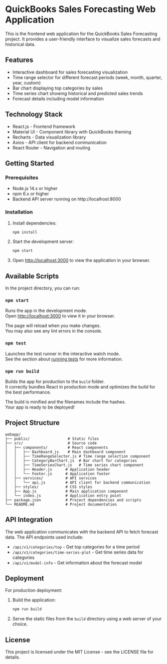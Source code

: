 # QuickBooks Sales Forecasting Web Application

This is the frontend web application for the QuickBooks Sales Forecasting project. It provides a user-friendly interface to visualize sales forecasts and historical data.

## Features

- Interactive dashboard for sales forecasting visualization
- Time range selector for different forecast periods (week, month, quarter, year, custom)
- Bar chart displaying top categories by sales
- Time series chart showing historical and predicted sales trends
- Forecast details including model information

## Technology Stack

- React.js - Frontend framework
- Material UI - Component library with QuickBooks theming
- Recharts - Data visualization library
- Axios - API client for backend communication
- React Router - Navigation and routing

## Getting Started

### Prerequisites

- Node.js 14.x or higher
- npm 6.x or higher
- Backend API server running on http://localhost:8000

### Installation

1. Install dependencies:
   ```bash
   npm install
   ```

2. Start the development server:
   ```bash
   npm start
   ```

3. Open [http://localhost:3000](http://localhost:3000) to view the application in your browser.

## Available Scripts

In the project directory, you can run:

### `npm start`

Runs the app in the development mode.\
Open [http://localhost:3000](http://localhost:3000) to view it in your browser.

The page will reload when you make changes.\
You may also see any lint errors in the console.

### `npm test`

Launches the test runner in the interactive watch mode.\
See the section about [running tests](https://facebook.github.io/create-react-app/docs/running-tests) for more information.

### `npm run build`

Builds the app for production to the `build` folder.\
It correctly bundles React in production mode and optimizes the build for the best performance.

The build is minified and the filenames include the hashes.\
Your app is ready to be deployed!

## Project Structure

```
webapp/
├── public/                 # Static files
├── src/                    # Source code
│   ├── components/         # React components
│   │   ├── Dashboard.js    # Main dashboard component
│   │   ├── TimeRangeSelector.js # Time range selection component
│   │   ├── CategoryBarChart.js  # Bar chart for categories
│   │   ├── TimeSeriesChart.js   # Time series chart component
│   │   ├── Header.js      # Application header
│   │   └── Footer.js      # Application footer
│   ├── services/          # API services
│   │   └── api.js         # API client for backend communication
│   ├── styles/            # CSS styles
│   ├── App.js             # Main application component
│   └── index.js           # Application entry point
├── package.json           # Project dependencies and scripts
└── README.md              # Project documentation
```

## API Integration

The web application communicates with the backend API to fetch forecast data. The API endpoints used include:

- `/api/v1/categories/top` - Get top categories for a time period
- `/api/v1/categories/time-series-plot` - Get time series data for categories
- `/api/v1/model-info` - Get information about the forecast model

## Deployment

For production deployment:

1. Build the application:
   ```bash
   npm run build
   ```

2. Serve the static files from the `build` directory using a web server of your choice.

## License

This project is licensed under the MIT License - see the LICENSE file for details.
